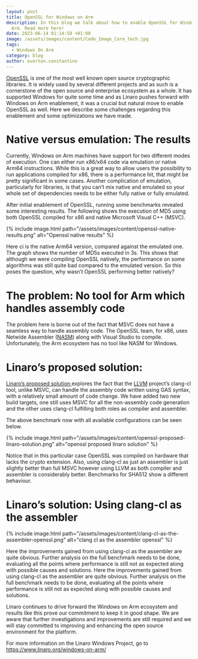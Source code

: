 ```yaml
---
layout: post
title: OpenSSL for Windows on Arm
description: In this blog we talk about how to enable OpenSSL for Windows on
  Arm. Read more here!
date: 2023-06-14 01:14:59 +01:00
image: /assets/images/content/Code_Image_Core_tech.jpg
tags:
  - Windows On Arm
category: blog
author: everton.constantino
---
```

[OpenSSL](https://github.com/openssl/openssl) is one of the most well known open source cryptographic libraries. It is widely used by several different projects and as such is a cornerstone of the open source and enterprise ecosystem as a whole. It has supported Windows for quite some time and as Linaro pushes forward with Windows on Arm enablement, it was a crucial but natural move to enable OpenSSL as well. Here we describe some challenges regarding this enablement and some optimizations we have made.

# Native versus emulation: The results

Currently, Windows on Arm machines have support for two different modes of execution. One can either run x86/x64 code via emulation or native Arm64 instructions. While this is a great way to allow users the possibility to run applications compiled for x86, there is a performance hit, that might be pretty significant in some cases. Another complication of emulation, particularly for libraries, is that you can’t mix native and emulated so your whole set of dependencies needs to be either fully native or fully emulated.

After initial enablement of OpenSSL, running some benchmarks revealed some interesting results. The following shows the execution of MD5 using both OpenSSL compiled for x86 and native Microsoft Visual C++ (MSVC).

{% include image.html path="/assets/images/content/openssl-native-results.png" alt="Openssl native results" %}

Here ci is the native Arm64 version, compared against the emulated one. The graph shows the number of MD5s executed in 3s. This shows that although we were compiling OpenSSL natively, the performance on some algorithms was still quite bad compared to the emulated version. So this poses the question, why wasn’t OpenSSL performing better natively?

# The problem: No tool for Arm which handles assembly code

The problem here is borne out of the fact that MSVC does not have a seamless way to handle assembly code. The OpenSSL team, for x86, uses Netwide Assembler ([NASM](https://nasm.us/)) along with Visual Studio to compile. Unfortunately, the Arm ecosystem has no tool like NASM for Windows.

# Linaro’s proposed solution:

[Linaro’s proposed solution ](https://www.google.com/url?q=https://github.com/openssl/openssl/pull/19523&sa=D&source=docs&ust=1686750347163993&usg=AOvVaw00a4HiffYWpHVIFxmPLAlW)explores the fact that the [LLVM](https://llvm.org/) project’s clang-cl tool, unlike MSVC, can handle the assembly code written using GAS syntax, with a relatively small amount of code change. We have added two new build targets, one still uses MSVC for all the non-assembly code generation and the other uses clang-cl fulfilling both roles as compiler and assembler. 

The above benchmark now with all available configurations can be seen below.

{% include image.html path="/assets/images/content/openssl-proposed-linaro-solution.png" alt="openssl proposed linaro solution" %}

Notice that in this particular case OpenSSL was compiled on hardware that lacks the crypto extension. Also, using clang-cl as just an assembler is just slightly better than full MSVC however using LLVM as both compiler and assembler is considerably better. Benchmarks for SHA512 show a different behaviour.

# Linaro’s solution: Using clang-cl as the assembler

{% include image.html path="/assets/images/content/clang-cl-as-the-assembler-openssl.png" alt="clang cl as the assembler openssl" %}

Here the improvements gained from using clang-cl as the assembler are quite obvious. Further analysis on the full benchmark needs to be done, evaluating all the points where performance is still not as expected along with possible causes and solutions. Here the improvements gained from using clang-cl as the assembler are quite obvious. Further analysis on the full benchmark needs to be done, evaluating all the points where performance is still not as expected along with possible causes and solutions.  

Linaro continues to drive forward the Windows on Arm ecosystem and results like this prove our commitment to keep it in good shape. We are aware that further investigations and improvements are still required and we will stay committed to improving and enhancing the open source environment for the platform. 

For more information on the Linaro Windows Project, go to <https://www.linaro.org/windows-on-arm/>